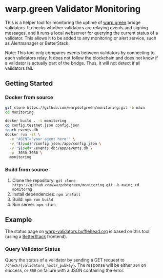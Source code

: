 # warp.green Validator Monitoring

This is a helper tool for monitoring the uptime of [warp.green](https://warp.green) bridge validators. It checks whether validators are relaying events and signing messages, and it runs a local webserver for querying the current status of a validator. This allows it to be added to any monitoring or alert service, such as Alertmanager or BetterStack.

Note: This tool only compares events between validators by connecting to each validators relay. It does not follow the blockchain and does not know if a validator is actually part of the bridge. Thus, it will not detect if all validators fail.

## Getting Started

### Docker from source
```bash
git clone https://github.com/warpdotgreen/monitoring.git -b main
cd monitoring

docker build . -t monitoring
cp config.testnet.json config.json
touch events.db
docker run -it \
  -e "AGENT='your agent here'" \
  -v "$(pwd)"/config.json:/app/config.json \
  -v "$(pwd)"/events.db:/app/events.db \
  -p  3030:3030 \
  monitoring
```

### Build from source

1. Clone the repository: `git clone https://github.com/warpdotgreen/monitoring.git -b main; cd monitorng`
2. Install dependencies: `npm install`
3. Build: `npm run build`
4. Run server: `npm start`

## Example

The status page on [warp-validators.bufflehead.org](https://warp-validators.bufflehead.org) is based on this tool (using a [BetterStack](http://betterstack.com) frontend).

### Query Validator Status

Query the status of a validator by sending a GET request to `/check/{validators_nostr_pubkey}`. The response will be either `204` on success, or `500` on failure with a JSON containing the error.
